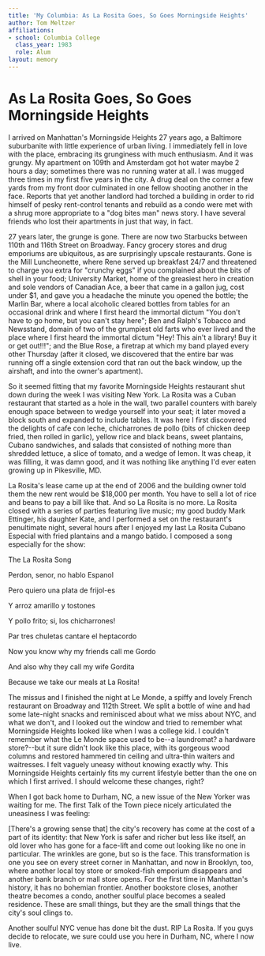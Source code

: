 ```yaml
---
title: 'My Columbia: As La Rosita Goes, So Goes Morningside Heights'
author: Tom Meltzer
affiliations:
- school: Columbia College
  class_year: 1983
  role: Alum
layout: memory
---
```


# As La Rosita Goes, So Goes Morningside Heights

I arrived on Manhattan's Morningside Heights 27 years ago, a Baltimore suburbanite with little experience of urban living. I immediately fell in love with the place, embracing its grunginess with much enthusiasm. And it was grungy. My apartment on 109th and Amsterdam got hot water maybe 2 hours a day; sometimes there was no running water at all. I was mugged three times in my first five years in the city. A drug deal on the corner a few yards from my front door culminated in one fellow shooting another in the face. Reports that yet another landlord had torched a building in order to rid himself of pesky rent-control tenants and rebuild as a condo were met with a shrug more appropriate to a "dog bites man" news story. I have several friends who lost their apartments in just that way, in fact.

27 years later, the grunge is gone. There are now two Starbucks between 110th and 116th Street on Broadway. Fancy grocery stores and drug emporiums are ubiquitous, as are surprisingly upscale restaurants. Gone is the Mill Luncheonette, where Rene served up breakfast 24/7 and threatened to charge you extra for "crunchy eggs" if you complained about the bits of shell in your food; University Market, home of the greasiest hero in creation and sole vendors of Canadian Ace, a beer that came in a gallon jug, cost under $1, and gave you a headache the minute you opened the bottle; the Marlin Bar, where a local alcoholic cleared bottles from tables for an occasional drink and where I first heard the immortal dictum "You don't have to go home, but you can't stay here"; Ben and Ralph's Tobacco and Newsstand, domain of two of the grumpiest old farts who ever lived and the place where I first heard the immortal dictum "Hey! This ain't a library! Buy it or get out!!!"; and the Blue Rose, a firetrap at which my band played every other Thursday (after it closed, we discovered that the entire bar was running off a single extension cord that ran out the back window, up the airshaft, and into the owner's apartment).

So it seemed fitting that my favorite Morningside Heights restaurant shut down during the week I was visiting New York. La Rosita was a Cuban restaurant that started as a hole in the wall, two parallel counters with barely enough space between to wedge yourself into your seat; it later moved a block south and expanded to include tables. It was here I first discovered the delights of cafe con leche, chicharrones de pollo (bits of chicken deep fried, then rolled in garlic), yellow rice and black beans, sweet plantains, Cubano sandwiches, and salads that consisted of nothing more than shredded lettuce, a slice of tomato, and a wedge of lemon. It was cheap, it was filling, it was damn good, and it was nothing like anything I'd ever eaten growing up in Pikesville, MD.

La Rosita's lease came up at the end of 2006 and the building owner told them the new rent would be $18,000 per month. You have to sell a lot of rice and beans to pay a bill like that. And so La Rosita is no more. La Rosita closed with a series of parties featuring live music; my good buddy Mark Ettinger, his daughter Kate, and I performed a set on the restaurant's penultimate night, several hours after I enjoyed my last La Rosita Cubano Especial with fried plantains and a mango batido. I composed a song especially for the show:

The La Rosita Song

Perdon, senor, no hablo Espanol

Pero quiero una plata de frijol-es

Y arroz amarillo y tostones

Y pollo frito; si, los chicharrones!

Par tres chuletas cantare el heptacordo

Now you know why my friends call me Gordo

And also why they call my wife Gordita

Because we take our meals at La Rosita!

The missus and I finished the night at Le Monde, a spiffy and lovely French restaurant on Broadway and 112th Street. We split a bottle of wine and had some late-night snacks and reminisced about what we miss about NYC, and what we don't, and I looked out the window and tried to remember what Morningside Heights looked like when I was a college kid. I couldn't remember what the Le Monde space used to be--a laundromat? a hardware store?--but it sure didn't look like this place, with its gorgeous wood columns and restored hammered tin ceiling and ultra-thin waiters and waitresses. I felt vaguely uneasy without knowing exactly why. This Morningside Heights certainly fits my current lifestyle better than the one on which I first arrived. I should welcome these changes, right?

When I got back home to Durham, NC, a new issue of the New Yorker was waiting for me. The first Talk of the Town piece nicely articulated the uneasiness I was feeling:

[There's a growing sense that] the city's recovery has come at the cost of a part of its identity: that New York is safer and richer but less like itself, an old lover who has gone for a face-lift and come out looking like no one in particular. The wrinkles are gone, but so is the face. This transformation is one you see on every street corner in Manhattan, and now in Brooklyn, too, where another local toy store or smoked-fish emporium disappears and another bank branch or mall store opens. For the first time in Manhattan's history, it has no bohemian frontier. Another bookstore closes, another theatre becomes a condo, another soulful place becomes a sealed residence. These are small things, but they are the small things that the city's soul clings to.

Another soulful NYC venue has done bit the dust. RIP La Rosita. If you guys decide to relocate, we sure could use you here in Durham, NC, where I now live.
